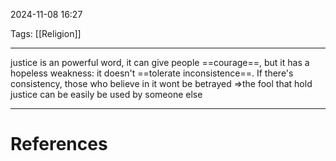 2024-11-08 16:27

Tags: [[Religion]]

---

justice is an powerful word, it can give people ==courage==, but it has a hopeless weakness: it doesn't ==tolerate inconsistence==. If there's consistency, those who believe in it wont be betrayed
=>the fool that hold justice can be  easily be used by someone else

---
# References